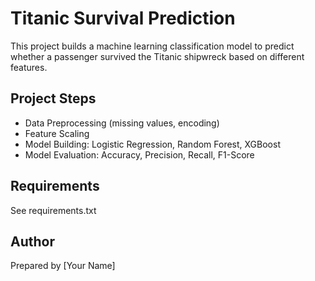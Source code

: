 # Titanic Survival Prediction

This project builds a machine learning classification model to predict whether a passenger survived the Titanic shipwreck based on different features.

## Project Steps
- Data Preprocessing (missing values, encoding)
- Feature Scaling
- Model Building: Logistic Regression, Random Forest, XGBoost
- Model Evaluation: Accuracy, Precision, Recall, F1-Score

## Requirements
See requirements.txt

## Author
Prepared by [Your Name]
